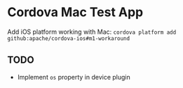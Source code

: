 # Cordova Mac Test App

Add iOS platform working with Mac: `cordova platform add github:apache/cordova-ios#m1-workaround`

## TODO

* Implement `os` property in device plugin